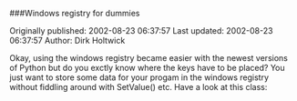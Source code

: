 ###Windows registry for dummies

Originally published: 2002-08-23 06:37:57
Last updated: 2002-08-23 06:37:57
Author: Dirk Holtwick

Okay, using the windows registry became easier with the newest versions of Python but do you exctly know where the keys have to be placed? You just want to store some data for your progam in the windows registry without fiddling around with SetValue() etc. Have a look at this class: